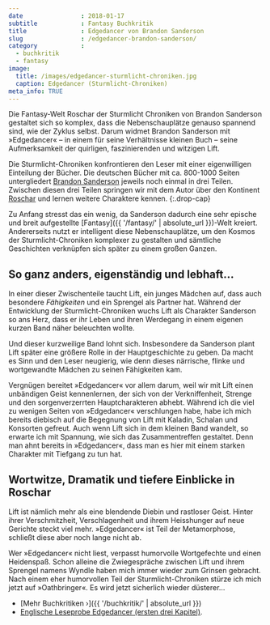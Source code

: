 ```yaml
---
date                : 2018-01-17
subtitle            : Fantasy Buchkritik
title               : Edgedancer von Brandon Sanderson
slug                : /edgedancer-brandon-sanderson/
category            : 
  - buchkritik
  - fantasy
image:
  title: /images/edgedancer-sturmlicht-chroniken.jpg
  caption: Edgedancer (Sturmlicht-Chroniken)
meta_info: TRUE
---
```

Die Fantasy-Welt Roschar der Sturmlicht Chroniken von Brandon Sanderson gestaltet sich so komplex, dass die Nebenschauplätze genauso spannend sind, wie der Zyklus selbst. Darum widmet Brandon Sanderson mit »Edgedancer« – in einem für seine Verhältnisse kleinen Buch – seine Aufmerksamkeit der quirligen, faszinierenden und witzigen Lift.
<!-- readmore -->
Die Sturmlicht-Chroniken konfrontieren den Leser mit einer eigenwilligen Einteilung der Bücher. Die deutschen Bücher mit ca. 800-1000 Seiten untergliedert [Brandon Sanderson](https://brandonsanderson.com) jeweils noch einmal in drei Teilen. Zwischen diesen drei Teilen springen wir mit dem Autor über den Kontinent [Roschar](http://stormlightarchive.wikia.com/wiki/Roshar) und lernen weitere Charaktere kennen.
{:.drop-cap}

Zu Anfang stresst das ein wenig, da Sanderson dadurch eine sehr epische und breit aufgestellte [Fantasy]({{ '/fantasy/' | absolute_url }})-Welt kreiert. Andererseits nutzt er intelligent diese Nebenschauplätze, um den Kosmos der Sturmlicht-Chroniken komplexer zu gestalten und sämtliche Geschichten verknüpfen sich später zu einem großen Ganzen.

## So ganz anders, eigenständig und lebhaft…

In einer dieser Zwischenteile taucht Lift, ein junges Mädchen auf, dass auch besondere *Fähigkeiten* und ein Sprengel als Partner hat. Während der Entwicklung der Sturmlicht-Chroniken wuchs Lift als Charakter Sanderson so ans Herz, dass er ihr Leben und ihren Werdegang in einem eigenen kurzen Band näher beleuchten wollte.

Und dieser kurzweilige Band lohnt sich. Insbesondere da Sanderson plant Lift später eine größere Rolle in der Hauptgeschichte zu geben. Da macht es Sinn und den Leser neugierig, wie denn dieses närrische, flinke und wortgewandte Mädchen zu seinen Fähigkeiten kam.

Vergnügen bereitet »Edgedancer« vor allem darum, weil wir mit Lift einen unbändigen Geist kennenlernen, der sich von der Verkniffenheit, Strenge und den sorgenverzerrten Hauptcharakteren abhebt. Während ich die viel zu wenigen Seiten von »Edgedancer« verschlungen habe, habe ich mich bereits diebisch auf die Begegnung von Lift mit Kaladin, Schalan und Konsorten gefreut. Auch wenn Lift sich in dem kleinen Band wandelt, so erwarte ich mit Spannung, wie sich das Zusammentreffen gestaltet. Denn man ahnt bereits in »Edgedancer«, dass man es hier mit einem starken Charakter mit Tiefgang zu tun hat.

## Wortwitze, Dramatik und tiefere Einblicke in Roschar

Lift ist nämlich mehr als eine blendende Diebin und rastloser Geist. Hinter ihrer Verschmitzheit, Verschlagenheit und ihrem Heisshunger auf neue Gerichte steckt viel mehr. »Edgedancer« ist Teil der Metamorphose, schließt diese aber noch lange nicht ab.

Wer »Edgedancer« nicht liest, verpasst humorvolle Wortgefechte und einen Heidenspaß. Schon alleine die Zwiegespräche zwischen Lift und ihrem Sprengel namens Wyndle haben mich immer wieder zum Grinsen gebracht. Nach einem eher humorvollen Teil der Sturmlicht-Chroniken stürze ich mich jetzt auf »Oathbringer«. Es wird jetzt sicherlich wieder düsterer…

* [Mehr Buchkritiken ›]({{ '/buchkritik/' | absolute_url }})
* [Englische Leseprobe Edgedancer (ersten drei Kapitel)](https://www.tor.com/2016/11/21/a-new-stormlight-archive-story-arcanum-unbounded-edgedancer-chapters-1-3/).
